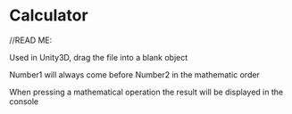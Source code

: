 # Calculator 

//READ ME: 

Used in Unity3D, drag the file into a blank object 

Number1 will always come before Number2 in the mathematic order 

When pressing a mathematical operation the result will be displayed in the console 
